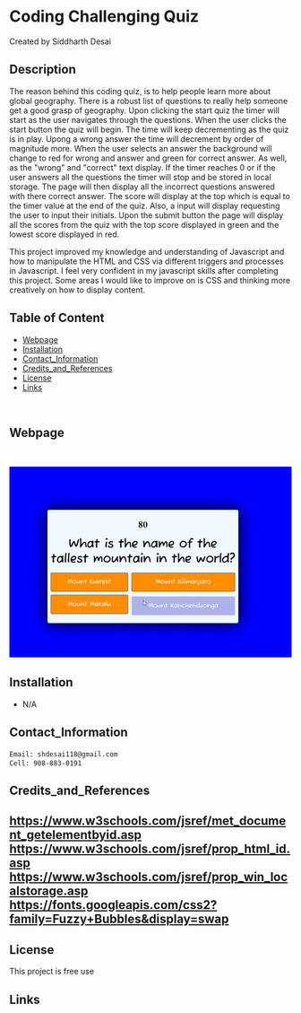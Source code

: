 # Coding Challenging Quiz
Created by Siddharth Desai

## Description
The reason behind this coding quiz, is to help people learn more about global geography. There is a robust list of questions to really help someone get a good grasp of geography. Upon clicking the start quiz the timer will start as the user navigates through the questions. When the user clicks the start button the quiz will begin. The time will keep decrementing as the quiz is in play. Upong a wrong answer the time will decrement by order of magnitude more. When the user selects an answer the background will change to red for wrong and answer and green for correct answer. As well, as the "wrong" and "correct" text display. If the timer reaches 0 or if the user answers all the questions the timer will stop and be stored in local storage. The page will then display all the incorrect questions answered with there correct answer. The score will display at the top which is equal to the timer value at the end of the quiz. Also, a input will display requesting the user to input their initials. Upon the submit button the page will display all the scores from the quiz with the top score displayed in green and the lowest score displayed in red.

This project improved my knowledge and understanding of Javascript and how to manipulate the HTML and CSS via different triggers and processes in Javascript. I feel very confident in my javascript skills after completing this project. Some areas I would like to improve on is CSS and thinking more creatively on how to display content.

## Table of Content
- [Webpage](#webpage)
- [Installation](#installation)
- [Contact_Information](#contact_information)
- [Credits_and_References](#credits_and_references)
- [License](#license)
- [Links](#links)

<br/>

## Webpage


<br/>

![](./assets/img/chrome_wGfccehj59.gif)



## Installation

* N/A
 


## Contact_Information

```
Email: shdesai118@gmail.com
Cell: 908-883-0191
```

## Credits_and_References
https://www.w3schools.com/jsref/met_document_getelementbyid.asp
https://www.w3schools.com/jsref/prop_html_id.asp
https://www.w3schools.com/jsref/prop_win_localstorage.asp
https://fonts.googleapis.com/css2?family=Fuzzy+Bubbles&display=swap
--- 

## License

This project is free use

## Links


